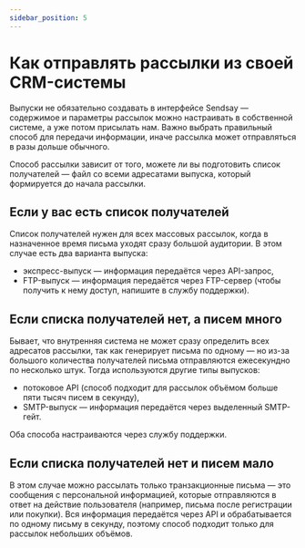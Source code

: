 ```yaml
---
sidebar_position: 5
---
```


# Как отправлять рассылки из своей CRM-системы

Выпуски не обязательно создавать в интерфейсе Sendsay — содержимое и параметры рассылок можно настраивать в собственной системе, а уже потом присылать нам. Важно выбрать правильный способ для передачи информации, иначе рассылка может отправляться в разы дольше обычного.

Способ рассылки зависит от того, можете ли вы подготовить список получателей — файл со всеми адресатами выпуска, который формируется до начала рассылки.

## Если у вас есть список получателей

Список получателей нужен для всех массовых рассылок, когда в назначенное время письма уходят сразу большой аудитории. В этом случае есть два варианта выпуска:

- экспресс-выпуск — информация передаётся через API-запрос,
- FTP-выпуск — информация передаётся через FTP-сервер (чтобы получить к нему доступ, напишите в службу поддержки).

## Если списка получателей нет, а писем много

Бывает, что внутренняя система не может сразу определить всех адресатов рассылки, так как генерирует письма по одному — но из-за большого количества получателей письма отправляются ежесекундно по несколько штук. Тогда используются другие типы выпусков:

- потоковое API (способ подходит для рассылок объёмом больше пяти тысяч писем в секунду),
- SMTP-выпуск — информация передаётся через выделенный SMTP-гейт.

Оба способа настраиваются через службу поддержки.

## Если списка получателей нет и писем мало

В этом случае можно рассылать только транзакционные письма — это сообщения с персональной информацией, которые отправляются в ответ на действие пользователя (например, письма после регистрации или покупки). Вся информация передаётся через API и обрабатывается по одному письму в секунду, поэтому способ подходит только для рассылок небольших объёмов.
